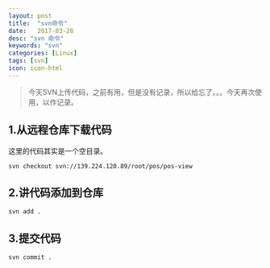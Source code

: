 ```yaml
---
layout: post
title:  "svn命令"
date:   2017-03-28
desc: "svn 命令"
keywords: "svn"
categories: [Linux]
tags: [svn]
icon: icon-html
---
```




>今天SVN上传代码，之前有用，但是没有记录，所以给忘了。。。今天再次使用，以作记录。  

1.从远程仓库下载代码
-
这里的代码其实是一个空目录。  
``` shell
svn checkout svn://139.224.120.89/root/pos/pos-view
```
2.讲代码添加到仓库
--
``` shell
svn add .
```
3.提交代码
--
```shell
svn commit .
```